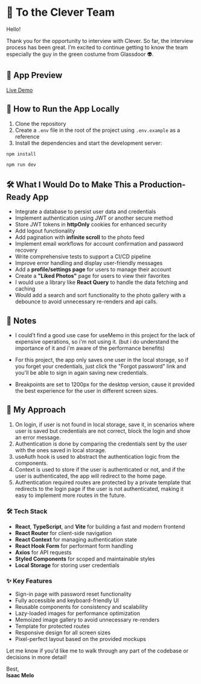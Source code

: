 # 👋 To the Clever Team

Hello!

Thank you for the opportunity to interview with Clever. So far, the interview process has been great. I’m excited to continue getting to know the team especially the guy in the green costume from Glassdoor 👽.

## 📱 App Preview

[Live Demo](https://cleverphotos.netlify.app/all-photos)

## 🚀 How to Run the App Locally

1. Clone the repository
2. Create a `.env` file in the root of the project using `.env.example` as a reference
3. Install the dependencies and start the development server:

```bash
npm install
```

```bash
npm run dev
```

## 🛠️ What I Would Do to Make This a Production-Ready App

- Integrate a database to persist user data and credentials
- Implement authentication using JWT or another secure method
- Store JWT tokens in **httpOnly** cookies for enhanced security
- Add logout functionality
- Add pagination with **infinite scroll** to the photo feed
- Implement email workflows for account confirmation and password recovery
- Write comprehensive tests to support a CI/CD pipeline
- Improve error handling and display user-friendly messages
- Add a **profile/settings page** for users to manage their account
- Create a **"Liked Photos"** page for users to view their favorites
- I would use a library like **React Query** to handle the data fetching and caching
- Would add a search and sort functionality to the photo gallery with a debounce to avoid unnecessary re-renders and api calls.

## 📝 Notes

- I could't find a good use case for useMemo in this project for the lack of expensive operations, so i'm not using it. (but i do understand the importance of it and i'm aware of the performance benefits)

- For this project, the app only saves one user in the local storage, so if you forget your credentials, just click the "Forgot password" link and you'll be able to sign in again saving new credentials.

- Breakpoints are set to 1200px for the desktop version, cause it provided the best experience for the user in different screen sizes.

## 🧠 My Approach

1. On login, if user is not found in local storage, save it, in scenarios where user is saved but credentials are not correct, block the login and show an error message.
2. Authentication is done by comparing the credentials sent by the user with the ones saved in local storage.
3. useAuth hook is used to abstract the authentication logic from the components.
4. Context is used to store if the user is authenticated or not, and if the user is authenticated, the app will redirect to the home page.
5. Authentication required routes are protected by a private template that redirects to the login page if the user is not authenticated, making it easy to implement more routes in the future.

### 🛠️ Tech Stack

- **React**, **TypeScript**, and **Vite** for building a fast and modern frontend
- **React Router** for client-side navigation
- **React Context** for managing authentication state
- **React Hook Form** for performant form handling
- **Axios** for API requests
- **Styled Components** for scoped and maintainable styles
- **Local Storage** for storing user credentials

### ✨ Key Features

- Sign-in page with password reset functionality
- Fully accessible and keyboard-friendly UI
- Reusable components for consistency and scalability
- Lazy-loaded images for performance optimization
- Memoized image gallery to avoid unnecessary re-renders
- Template for protected routes
- Responsive design for all screen sizes
- Pixel-perfect layout based on the provided mockups

Let me know if you'd like me to walk through any part of the codebase or decisions in more detail!

Best,  
**Isaac Melo**
